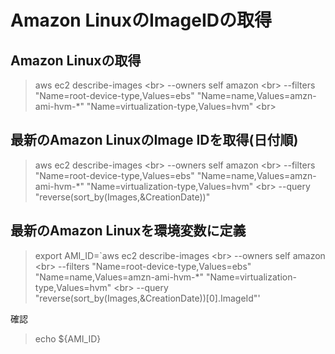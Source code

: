 # Amazon LinuxのImageIDの取得

## Amazon Linuxの取得

> aws ec2 describe-images \<br>
> --owners self amazon \<br>
> --filters "Name=root-device-type,Values=ebs" "Name=name,Values=amzn-ami-hvm-*" "Name=virtualization-type,Values=hvm" \<br>

## 最新のAmazon LinuxのImage IDを取得(日付順)

> aws ec2 describe-images \<br>
> --owners self amazon \<br>
> --filters "Name=root-device-type,Values=ebs" "Name=name,Values=amzn-ami-hvm-*" "Name=virtualization-type,Values=hvm" \<br>
> --query "reverse(sort_by(Images,&CreationDate))"<br>

## 最新のAmazon Linuxを環境変数に定義

> export AMI_ID=`aws ec2 describe-images \<br>
> --owners self amazon \<br>
> --filters "Name=root-device-type,Values=ebs" "Name=name,Values=amzn-ami-hvm-*" "Name=virtualization-type,Values=hvm" \<br>
> --query "reverse(sort_by(Images,&CreationDate))[0].ImageId"'<br>

確認

> echo ${AMI_ID}
